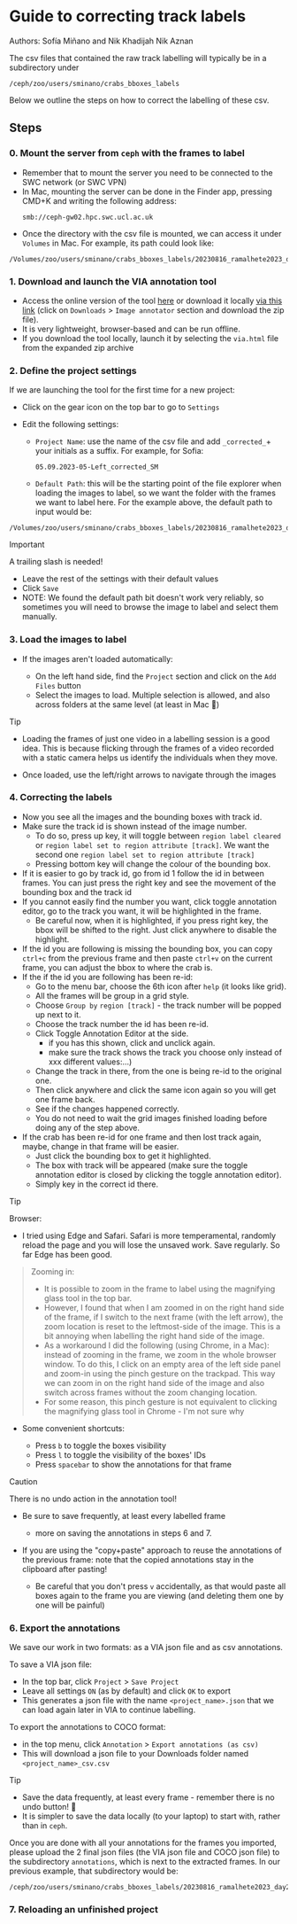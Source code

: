 # Guide to correcting track labels

Authors: Sofía Miñano and Nik Khadijah Nik Aznan

The csv files that contained the raw track labelling will typically be in a subdirectory under
<!-- TODO -->
```
/ceph/zoo/users/sminano/crabs_bboxes_labels
```

Below we outline the steps on how to correct the labelling of these csv.

## Steps

### 0. Mount the server from `ceph` with the frames to label

- Remember that to mount the server you need to be connected to the SWC network (or SWC VPN)
- In Mac, mounting the server can be done in the Finder app, pressing CMD+K and writing the following address:
  ```
  smb://ceph-gw02.hpc.swc.ucl.ac.uk
  ```
- Once the directory with the csv file is mounted, we can access it under `Volumes` in Mac. For example, its path could look like:
<!-- ToDO -->
  ```
  /Volumes/zoo/users/sminano/crabs_bboxes_labels/20230816_ramalhete2023_day2_combined/
  ```

### 1. Download and launch the VIA annotation tool

- Access the online version of the tool [here](https://www.robots.ox.ac.uk/~vgg/software/via/via.html) or download it locally [via this link](https://www.robots.ox.ac.uk/~vgg/software/via/) (click on `Downloads` > `Image annotator` section and download the zip file).
- It is very lightweight, browser-based and can be run offline.
- If you download the tool locally, launch it by selecting the `via.html` file from the expanded zip archive

### 2. Define the project settings

If we are launching the tool for the first time for a new project:

- Click on the gear icon on the top bar to go to `Settings`
- Edit the following settings:

  - `Project Name`: use the name of the csv file and add `_corrected_`+ your initials as a suffix. For example, for Sofia:
    ```
    05.09.2023-05-Left_corrected_SM
    ```
  - `Default Path`: this will be the starting point of the file explorer when loading the images to label, so we want the folder with the frames we want to label here. For the example above, the default path to input would be:
<!-- ToDO -->
  ```
  /Volumes/zoo/users/sminano/crabs_bboxes_labels/20230816_ramalhete2023_day2_combined/
  ```

> [!IMPORTANT]
>
> A trailing slash is needed!

- Leave the rest of the settings with their default values
- Click `Save`
- NOTE: We found the default path bit doesn't work very reliably, so sometimes you will need to browse the image to label and select them manually.

### 3. Load the images to label

- If the images aren't loaded automatically:

  - On the left hand side, find the `Project` section and click on the `Add Files` button
  - Select the images to load. Multiple selection is allowed, and also across folders at the same level (at least in Mac 🍎)

> [!TIP]
>
> - Loading the frames of just one video in a labelling session is a good idea. This is because flicking through the frames of a video recorded with a static camera helps us identify the individuals when they move.

- Once loaded, use the left/right arrows to navigate through the images

### 4. Correcting the labels

- Now you see all the images and the bounding boxes with track id.
- Make sure the track id is shown instead of the image number. 
    - To do so, press up key, it will toggle between `region label cleared `or `region label set to region attribute [track]`. We want the second one `region label set to region attribute [track]`
    - Pressing bottom key will change the colour of the bounding box.
- If it is easier to go by track id, go from id 1 follow the id in between frames. You can just press the right key and see the movement of the bounding box and the track id
- If you cannot easily find the number you want, click toggle annotation editor, go to the track you want, it will be highlighted in the frame. 
    - Be careful now, when it is highlighted, if you press right key, the bbox will be shifted to the right. Just click anywhere to disable the highlight.
- If the id you are following is missing the bounding box, you can copy `ctrl+c` from the previous frame and then paste `ctrl+v` on the current frame, you can adjust the bbox to where the crab is.
- If the if the id you are following has been re-id:
    - Go to the menu bar, choose the 6th icon after `help` (it looks like grid). 
    - All the frames will be group in a grid style. 
    - Choose `Group by` `region [track]` - the track number will be popped up next to it. 
    - Choose the track number the id has been re-id.
    - Click Toggle Annotation Editor at the side. 
        - if you has this shown, click and unclick again. 
        - make sure the track shows the track you choose only instead of xxx different values:...)
    - Change the track in there, from the one is being re-id to the original one. 
    - Then click anywhere and click the same icon again so you will get one frame back. 
    - See if the changes happened correctly.
    - You do not need to wait the grid images finished loading before doing any of the step above.
- If the crab has been re-id for one frame and then lost track again, maybe, change in that frame will be easier. 
    - Just click the bounding box to get it highlighted. 
    - The box with track will be appeared (make sure the toggle annotation editor is closed by clicking the toggle annotation editor). 
    - Simply key in the correct id there.

> [!TIP]
>
> Browser:
> - I tried using Edge and Safari. Safari is more temperamental, randomly reload the page and you will lose the unsaved work. Save regularly. So far Edge has been good.

> Zooming in:
>
> - It is possible to zoom in the frame to label using the magnifying glass tool in the top bar.
> - However, I found that when I am zoomed in on the right hand side of the frame, if I switch to the next frame (with the left arrow), the zoom location is reset to the leftmost-side of the image. This is a bit annoying when labelling the right hand side of the image.
> - As a workaround I did the following (using Chrome, in a Mac): instead of zooming in the frame, we zoom in the whole browser window. To do this, I click on an empty area of the left side panel and zoom-in using the pinch gesture on the trackpad. This way we can zoom in on the right hand side of the image and also switch across frames without the zoom changing location.
> - For some reason, this pinch gesture is not equivalent to clicking the magnifying glass tool in Chrome - I'm not sure why

- Some convenient shortcuts:

  - Press `b` to toggle the boxes visibility
  - Press `l` to toggle the visibility of the boxes' IDs
  - Press `spacebar` to show the annotations for that frame

> [!CAUTION]
> There is no undo action in the annotation tool!

- Be sure to save frequently, at least every labelled frame
  - more on saving the annotations in steps 6 and 7.
- If you are using the "copy+paste" approach to reuse the annotations of the previous frame: note that the copied annotations stay in the clipboard after pasting!

  - Be careful that you don't press `v` accidentally, as that would paste all boxes again to the frame you are viewing (and deleting them one by one will be painful)


### 6. Export the annotations

We save our work in two formats: as a VIA json file and as csv annotations.

To save a VIA json file:

- In the top bar, click `Project` > `Save Project`
- Leave all settings `ON` (as by default) and click `OK` to export
- This generates a json file with the name `<project_name>.json` that we can load again later in VIA to continue labelling.

To export the annotations to COCO format:

- in the top menu, click `Annotation` > `Export annotations (as csv)`
- This will download a json file to your Downloads folder named `<project_name>_csv.csv`

> [!TIP]
>
> - Save the data frequently, at least every frame - remember there is no undo button! 😬
> - It is simpler to save the data locally (to your laptop) to start with, rather than in `ceph`.

Once you are done with all your annotations for the frames you imported, please upload the 2 final json files (the VIA json file and COCO json file) to the subdirectory `annotations`, which is next to the extracted frames. In our previous example, that subdirectory would be:
<!-- TODO -->
```
/ceph/zoo/users/sminano/crabs_bboxes_labels/20230816_ramalhete2023_day2_combined/annotations
```

### 7. Reloading an unfinished project
<!-- TODO -->
